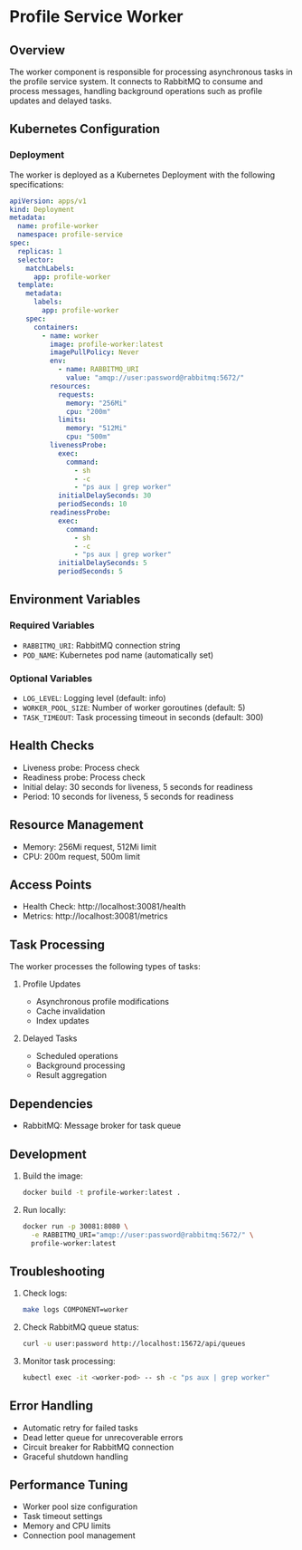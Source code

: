 # Profile Service Worker

## Overview

The worker component is responsible for processing asynchronous tasks in the profile service system. It connects to RabbitMQ to consume and process messages, handling background operations such as profile updates and delayed tasks.

## Kubernetes Configuration

### Deployment

The worker is deployed as a Kubernetes Deployment with the following specifications:

```yaml
apiVersion: apps/v1
kind: Deployment
metadata:
  name: profile-worker
  namespace: profile-service
spec:
  replicas: 1
  selector:
    matchLabels:
      app: profile-worker
  template:
    metadata:
      labels:
        app: profile-worker
    spec:
      containers:
        - name: worker
          image: profile-worker:latest
          imagePullPolicy: Never
          env:
            - name: RABBITMQ_URI
              value: "amqp://user:password@rabbitmq:5672/"
          resources:
            requests:
              memory: "256Mi"
              cpu: "200m"
            limits:
              memory: "512Mi"
              cpu: "500m"
          livenessProbe:
            exec:
              command:
                - sh
                - -c
                - "ps aux | grep worker"
            initialDelaySeconds: 30
            periodSeconds: 10
          readinessProbe:
            exec:
              command:
                - sh
                - -c
                - "ps aux | grep worker"
            initialDelaySeconds: 5
            periodSeconds: 5
```

## Environment Variables

### Required Variables

- `RABBITMQ_URI`: RabbitMQ connection string
- `POD_NAME`: Kubernetes pod name (automatically set)

### Optional Variables

- `LOG_LEVEL`: Logging level (default: info)
- `WORKER_POOL_SIZE`: Number of worker goroutines (default: 5)
- `TASK_TIMEOUT`: Task processing timeout in seconds (default: 300)

## Health Checks

- Liveness probe: Process check
- Readiness probe: Process check
- Initial delay: 30 seconds for liveness, 5 seconds for readiness
- Period: 10 seconds for liveness, 5 seconds for readiness

## Resource Management

- Memory: 256Mi request, 512Mi limit
- CPU: 200m request, 500m limit

## Access Points

- Health Check: http://localhost:30081/health
- Metrics: http://localhost:30081/metrics

## Task Processing

The worker processes the following types of tasks:

1. Profile Updates

   - Asynchronous profile modifications
   - Cache invalidation
   - Index updates

2. Delayed Tasks
   - Scheduled operations
   - Background processing
   - Result aggregation

## Dependencies

- RabbitMQ: Message broker for task queue

## Development

1. Build the image:

   ```bash
   docker build -t profile-worker:latest .
   ```

2. Run locally:
   ```bash
   docker run -p 30081:8080 \
     -e RABBITMQ_URI="amqp://user:password@rabbitmq:5672/" \
     profile-worker:latest
   ```

## Troubleshooting

1. Check logs:

   ```bash
   make logs COMPONENT=worker
   ```

2. Check RabbitMQ queue status:

   ```bash
   curl -u user:password http://localhost:15672/api/queues
   ```

3. Monitor task processing:
   ```bash
   kubectl exec -it <worker-pod> -- sh -c "ps aux | grep worker"
   ```

## Error Handling

- Automatic retry for failed tasks
- Dead letter queue for unrecoverable errors
- Circuit breaker for RabbitMQ connection
- Graceful shutdown handling

## Performance Tuning

- Worker pool size configuration
- Task timeout settings
- Memory and CPU limits
- Connection pool management
